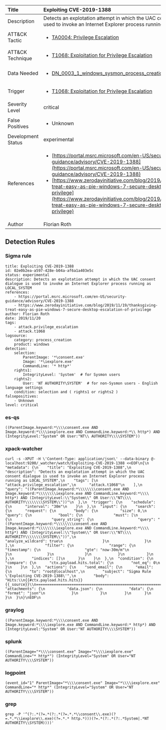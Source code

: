 | Title                | Exploiting CVE-2019-1388                                                                                                                                                 |
|:---------------------|:------------------------------------------------------------------------------------------------------------------------------------------------------------|
| Description          | Detects an explotation attempt in which the UAC consent dialogue is used to invoke an Internet Explorer process running as LOCAL_SYSTEM                                                                                                                                           |
| ATT&amp;CK Tactic    |  <ul><li>[TA0004: Privilege Escalation](https://attack.mitre.org/tactics/TA0004)</li></ul>  |
| ATT&amp;CK Technique | <ul><li>[T1068: Exploitation for Privilege Escalation](https://attack.mitre.org/techniques/T1068)</li></ul>  |
| Data Needed          | <ul><li>[DN_0003_1_windows_sysmon_process_creation](../Data_Needed/DN_0003_1_windows_sysmon_process_creation.md)</li></ul>  |
| Trigger              | <ul><li>[T1068: Exploitation for Privilege Escalation](../Triggers/T1068.md)</li></ul>  |
| Severity Level       | critical |
| False Positives      | <ul><li>Unknown</li></ul>  |
| Development Status   | experimental |
| References           | <ul><li>[https://portal.msrc.microsoft.com/en-US/security-guidance/advisory/CVE-2019-1388](https://portal.msrc.microsoft.com/en-US/security-guidance/advisory/CVE-2019-1388)</li><li>[https://www.zerodayinitiative.com/blog/2019/11/19/thanksgiving-treat-easy-as-pie-windows-7-secure-desktop-escalation-of-privilege](https://www.zerodayinitiative.com/blog/2019/11/19/thanksgiving-treat-easy-as-pie-windows-7-secure-desktop-escalation-of-privilege)</li></ul>  |
| Author               | Florian Roth |


## Detection Rules

### Sigma rule

```
title: Exploiting CVE-2019-1388
id: 02e0b2ea-a597-428e-b04a-af6a1a403e5c
status: experimental
description: Detects an explotation attempt in which the UAC consent dialogue is used to invoke an Internet Explorer process running as LOCAL_SYSTEM
references:
    - https://portal.msrc.microsoft.com/en-US/security-guidance/advisory/CVE-2019-1388
    - https://www.zerodayinitiative.com/blog/2019/11/19/thanksgiving-treat-easy-as-pie-windows-7-secure-desktop-escalation-of-privilege
author: Florian Roth
date: 2019/11/20
tags:
    - attack.privilege_escalation
    - attack.t1068
logsource:
    category: process_creation
    product: windows
detection:
    selection:
        ParentImage: '*\consent.exe'
        Image: '*\iexplore.exe'
        CommandLine: '* http*'
    rights1:
        IntegrityLevel: 'System'  # for Sysmon users
    rights2: 
        User: 'NT AUTHORITY\SYSTEM'  # for non-Sysmon users - English language settings
    condition: selection and ( rights1 or rights2 )
falsepositives:
    - Unknown
level: critical

```





### es-qs
    
```
((ParentImage.keyword:*\\\\consent.exe AND Image.keyword:*\\\\iexplore.exe AND CommandLine.keyword:*\\ http*) AND (IntegrityLevel:"System" OR User:"NT\\ AUTHORITY\\\\SYSTEM"))
```


### xpack-watcher
    
```
curl -s -XPUT -H \'Content-Type: application/json\' --data-binary @- localhost:9200/_watcher/watch/Exploiting-CVE-2019-1388 <<EOF\n{\n  "metadata": {\n    "title": "Exploiting CVE-2019-1388",\n    "description": "Detects an explotation attempt in which the UAC consent dialogue is used to invoke an Internet Explorer process running as LOCAL_SYSTEM",\n    "tags": [\n      "attack.privilege_escalation",\n      "attack.t1068"\n    ],\n    "query": "((ParentImage.keyword:*\\\\\\\\consent.exe AND Image.keyword:*\\\\\\\\iexplore.exe AND CommandLine.keyword:*\\\\ http*) AND (IntegrityLevel:\\"System\\" OR User:\\"NT\\\\ AUTHORITY\\\\\\\\SYSTEM\\"))"\n  },\n  "trigger": {\n    "schedule": {\n      "interval": "30m"\n    }\n  },\n  "input": {\n    "search": {\n      "request": {\n        "body": {\n          "size": 0,\n          "query": {\n            "bool": {\n              "must": [\n                {\n                  "query_string": {\n                    "query": "((ParentImage.keyword:*\\\\\\\\consent.exe AND Image.keyword:*\\\\\\\\iexplore.exe AND CommandLine.keyword:*\\\\ http*) AND (IntegrityLevel:\\"System\\" OR User:\\"NT\\\\ AUTHORITY\\\\\\\\SYSTEM\\"))",\n                    "analyze_wildcard": true\n                  }\n                }\n              ],\n              "filter": {\n                "range": {\n                  "timestamp": {\n                    "gte": "now-30m/m"\n                  }\n                }\n              }\n            }\n          }\n        },\n        "indices": []\n      }\n    }\n  },\n  "condition": {\n    "compare": {\n      "ctx.payload.hits.total": {\n        "not_eq": 0\n      }\n    }\n  },\n  "actions": {\n    "send_email": {\n      "email": {\n        "to": "root@localhost",\n        "subject": "Sigma Rule \'Exploiting CVE-2019-1388\'",\n        "body": "Hits:\\n{{#ctx.payload.hits.hits}}{{_source}}\\n================================================================================\\n{{/ctx.payload.hits.hits}}",\n        "attachments": {\n          "data.json": {\n            "data": {\n              "format": "json"\n            }\n          }\n        }\n      }\n    }\n  }\n}\nEOF\n
```


### graylog
    
```
((ParentImage.keyword:*\\\\consent.exe AND Image.keyword:*\\\\iexplore.exe AND CommandLine.keyword:* http*) AND (IntegrityLevel:"System" OR User:"NT AUTHORITY\\\\SYSTEM"))
```


### splunk
    
```
((ParentImage="*\\\\consent.exe" Image="*\\\\iexplore.exe" CommandLine="* http*") (IntegrityLevel="System" OR User="NT AUTHORITY\\\\SYSTEM"))
```


### logpoint
    
```
(event_id="1" ParentImage="*\\\\consent.exe" Image="*\\\\iexplore.exe" CommandLine="* http*" (IntegrityLevel="System" OR User="NT AUTHORITY\\\\SYSTEM"))
```


### grep
    
```
grep -P '^(?:.*(?=.*(?:.*(?=.*.*\\consent\\.exe)(?=.*.*\\iexplore\\.exe)(?=.*.* http.*)))(?=.*(?:.*(?:.*System|.*NT AUTHORITY\\SYSTEM))))'
```



